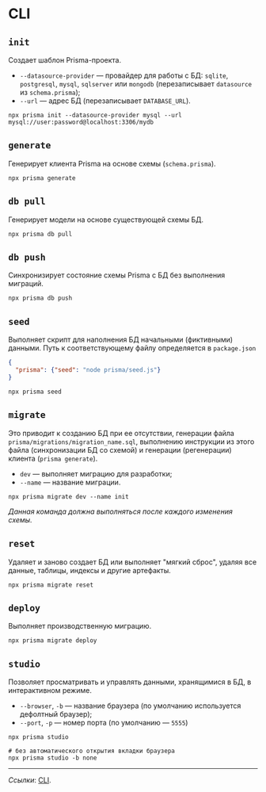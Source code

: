# CLI

## `init`

Создает шаблон Prisma-проекта.

- `--datasource-provider` — провайдер для работы с БД: `sqlite`, `postgresql`, `mysql`, `sqlserver` или `mongodb` (перезаписывает `datasource` из `schema.prisma`);
- `--url` — адрес БД (перезаписывает `DATABASE_URL`).

```shell
npx prisma init --datasource-provider mysql --url mysql://user:password@localhost:3306/mydb
```

## `generate`

Генерирует клиента Prisma на основе схемы (`schema.prisma`).

```shell
npx prisma generate
```

## `db pull`

Генерирует модели на основе существующей схемы БД.

```shell
npx prisma db pull
```

## `db push`

Синхронизирует состояние схемы Prisma с БД без выполнения миграций.

```shell
npx prisma db push
```

## `seed`

Выполняет скрипт для наполнения БД начальными (фиктивными) данными. Путь к соответствующему файлу определяется в `package.json`

```json
{
  "prisma": {"seed": "node prisma/seed.js"}
}
```

```shell
npx prisma seed
```

## `migrate` 

Это приводит к созданию БД при ее отсутствии, генерации файла `prisma/migrations/migration_name.sql`, выполнению инструкции из этого файла (синхронизации БД со схемой) и генерации (регенерации) клиента (`prisma generate`).

- `dev` — выполняет миграцию для разработки;
- `--name` — название миграции.

```shell
npx prisma migrate dev --name init
```

*Данная команда должна выполняться после каждого изменения схемы.*

## `reset`

Удаляет и заново создает БД или выполняет "мягкий сброс", удаляя все данные, таблицы, индексы и другие артефакты.

```shell
npx prisma migrate reset
```

## `deploy`

Выполняет производственную миграцию.

```shell
npx prisma migrate deploy
```

## `studio`

Позволяет просматривать и управлять данными, хранящимися в БД, в интерактивном режиме.

- `--browser`, `-b` — название браузера (по умолчанию используется дефолтный браузер);
- `--port`, `-p` — номер порта (по умолчанию — `5555`)

```shell
npx prisma studio

# без автоматического открытия вкладки браузера
npx prisma studio -b none
```

---

*Ссылки*: [CLI](https://www.prisma.io/docs/reference/api-reference/command-reference).
